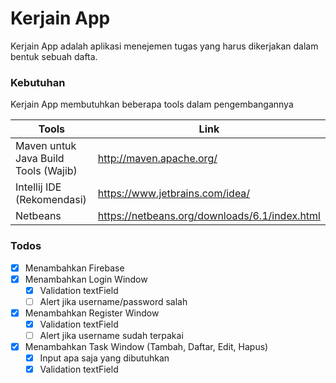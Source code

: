 # Kerjain App
Kerjain App adalah aplikasi menejemen tugas yang harus dikerjakan dalam bentuk sebuah dafta.

### Kebutuhan

Kerjain App membutuhkan beberapa tools dalam pengembangannya

| Tools | Link |
| ------ | ------ |
| Maven untuk Java Build Tools (Wajib) | http://maven.apache.org/ |
| Intellij IDE (Rekomendasi) | https://www.jetbrains.com/idea/ |
| Netbeans | https://netbeans.org/downloads/6.1/index.html |

### Todos
- [x] Menambahkan Firebase
- [x] Menambahkan Login Window
    - [x] Validation textField
    - [ ] Alert jika username/password salah
- [x] Menambahkan Register Window
    - [x] Validation textField
    - [ ] Alert jika username sudah terpakai
- [x] Menambahkan Task Window (Tambah, Daftar, Edit, Hapus)
    - [x] Input apa saja yang dibutuhkan
    - [x] Validation textField
